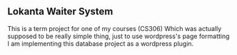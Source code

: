 ## Lokanta Waiter System

This is a term project for one of my courses (CS306) Which was actually supposed to be really simple thing, just to use wordpress's page formatting I am implementing this database project as a wordpress plugin.

